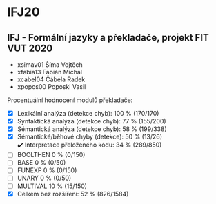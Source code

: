 # IFJ20
## IFJ - Formální jazyky a překladače, projekt FIT VUT 2020

- xsimav01 Šíma Vojtěch 
- xfabia13 Fabián Michal
- xcabel04 Čábela Radek
- xpopos00 Poposki Vasil

Procentuální hodnocení modulů překladače: <br/>
- [x] Lexikální analýza (detekce chyb): 100 % (170/170) <br/>
- [x] Syntaktická analýza (detekce chyb): 77 % (155/200) <br/>
- [x] Sémantická analýza (detekce chyb): 58 % (199/338) <br/>
- [x] Sémantické/běhové chyby (detekce): 50 % (13/26) <br/>
:heavy_check_mark: Interpretace přeloženého kódu: 34 % (289/850) <br/>
- [ ]  BOOLTHEN 0 % (0/150) <br/>
- [ ] BASE 0 % (0/50) <br/>
- [ ] FUNEXP 0 % (0/150) <br/>
- [ ] UNARY 0 % (0/50) <br/>
- [ ] MULTIVAL 10 % (15/150) <br/>
- [x] Celkem bez rozšíření: 52 % (826/1584) <br/>

